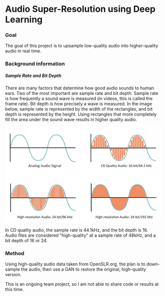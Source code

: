 # Audio Super-Resolution using Deep Learning

### Goal

The goal of this project is to upsample low-quality audio into higher-quality audio in real time. 

### Background information

##### Sample Rate and Bit Depth

There are many factors that determine how good audio sounds to human ears. Two of the most important are sample rate and bit depth. Sample rate is how frequently a sound wave is measured (in videos, this is called the frame rate). Bit depth is how precisely a wave is measured. In the image below, sample rate is represented by the width of the rectangles, and bit depth is represented by the height. Using rectangles that more completely fill the area under the sound wave results in higher quality audio. 

![audio_wave](waves.png)

In CD quality audio, the sample rate is 44.1kHz, and the bit depth is 16. Audio files are considered "high-quality" at a sample rate of 48kHz, and a bit depth of 16 or 24. 


### Method

Using high-quality audio data taken from OpenSLR.org, the plan is to down-sample the audio, then use a GAN to restore the original, high-quality version. 

This is an ongoing team project, so I am not able to share code or results at this time. 